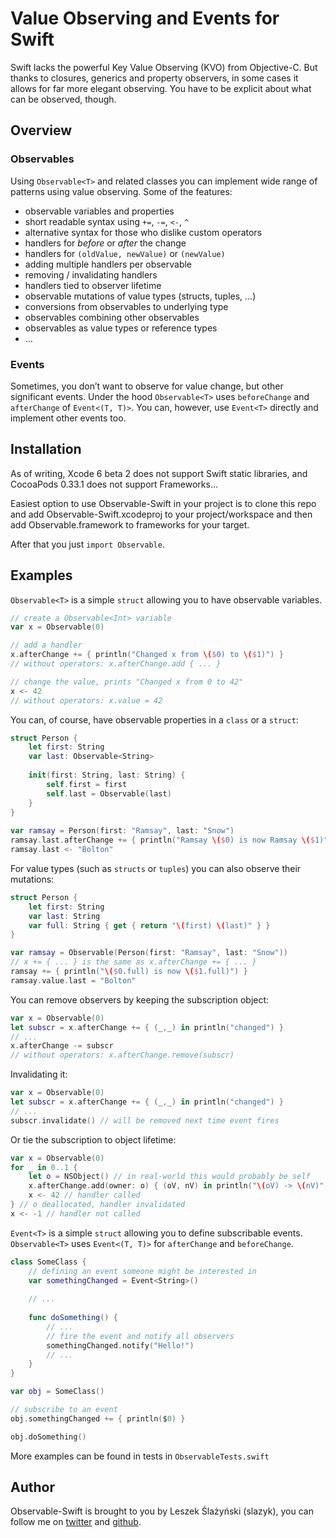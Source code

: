 # Value Observing and Events for Swift

Swift lacks the powerful Key Value Observing (KVO) from Objective-C. But thanks to closures, generics and property observers, in some cases it allows for far more elegant observing. You have to be explicit about what can be observed, though.

## Overview

### Observables

Using `Observable<T>` and related classes you can implement wide range of patterns using value observing. Some of the features: 

- observable variables and properties
- short readable syntax using `+=`, `-=`, `<-`, `^`
- alternative syntax for those who dislike custom operators
- handlers for _before_ or _after_ the change
- handlers for `(oldValue, newValue)` or `(newValue)`
- adding multiple handlers per observable
- removing / invalidating handlers
- handlers tied to observer lifetime
- observable mutations of value types (structs, tuples, ...)
- conversions from observables to underlying type
- observables combining other observables
- observables as value types or reference types
- ...

### Events

Sometimes, you don’t want to observe for value change, but other significant events.
Under the hood `Observable<T>` uses `beforeChange` and `afterChange` of `Event<(T, T)>`. You can, however, use `Event<T>` directly and implement other events too.

## Installation

As of writing, Xcode 6 beta 2 does not support Swift static libraries, and CocoaPods 0.33.1 does not support Frameworks...

Easiest option to use Observable-Swift in your project is to clone this repo and add Observable-Swift.xcodeproj to your project/workspace and then add Observable.framework to frameworks for your target.

After that you just `import Observable`.

## Examples
`Observable<T>` is a simple `struct` allowing you to have observable variables.

```swift
// create a Observable<Int> variable
var x = Observable(0)

// add a handler
x.afterChange += { println("Changed x from \($0) to \($1)") }
// without operators: x.afterChange.add { ... }

// change the value, prints "Changed x from 0 to 42"
x <- 42
// without operators: x.value = 42
```

You can, of course, have observable properties in a `class` or a `struct`:

```swift
struct Person {
    let first: String
    var last: Observable<String>
    
    init(first: String, last: String) {
        self.first = first
        self.last = Observable(last)
    }
}
    
var ramsay = Person(first: "Ramsay", last: "Snow")
ramsay.last.afterChange += { println("Ramsay \($0) is now Ramsay \($1)") }        
ramsay.last <- "Bolton"
```

For value types (such as `structs` or `tuples`) you can also observe their mutations:


```swift
struct Person {
    let first: String
    var last: String
    var full: String { get { return "\(first) \(last)" } }
}

var ramsay = Observable(Person(first: "Ramsay", last: "Snow"))
// x += { ... } is the same as x.afterChange += { ... }
ramsay += { println("\($0.full) is now \($1.full)") }
ramsay.value.last = "Bolton"
```

You can remove observers by keeping the subscription object:

```swift
var x = Observable(0)    
let subscr = x.afterChange += { (_,_) in println("changed") }
// ...
x.afterChange -= subscr
// without operators: x.afterChange.remove(subscr)
```

Invalidating it:

```swift
var x = Observable(0)    
let subscr = x.afterChange += { (_,_) in println("changed") }
// ...
subscr.invalidate() // will be removed next time event fires
```

Or tie the subscription to object lifetime:

```swift
var x = Observable(0)        
for _ in 0..1 {
    let o = NSObject() // in real-world this would probably be self
    x.afterChange.add(owner: o) { (oV, nV) in println("\(oV) -> \(nV)") }
    x <- 42 // handler called
} // o deallocated, handler invalidated
x <- -1 // handler not called
```

`Event<T>` is a simple `struct` allowing you to define subscribable events. `Observable<T>` uses `Event<(T, T)>` for `afterChange` and `beforeChange`.

```swift
class SomeClass {
 	// defining an event someone might be interested in
 	var somethingChanged = Event<String>()
 
 	// ...
 
 	func doSomething() {
 		// ...
 		// fire the event and notify all observers
 		somethingChanged.notify("Hello!")
 		// ...
 	}
}

var obj = SomeClass()

// subscribe to an event
obj.somethingChanged += { println($0) }

obj.doSomething()
```

More examples can be found in tests in `ObservableTests.swift`

## Author

Observable-Swift is brought to you by Leszek Ślażyński (slazyk), you can follow me on [twitter](https://twitter.com/slazyk) and [github](https://github.com/slazyk). 
